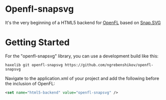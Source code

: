 Openfl-snapsvg
==============

It's the very beginning of a HTML5 backend for [OpenFL](http://www.openfl.org) based on [Snap.SVG](http://snapsvg.io)

Getting Started
==================

For the "openfl-snapsvg" library, you can use a development build like this:

    haxelib git openfl-snapsvg https://github.com/ngrebenshikov/openfl-snapsvg

Navigate to the application.xml of your project and add the following before the inclusion of OpenFL:
```xml
<set name="html5-backend" value="openfl-snapsvg" />
```
